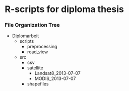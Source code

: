 R-scripts for diploma thesis
============

### File Organization Tree

- Diplomarbeit
    - scripts
        - preprocessing
        - read_view
    - src
        - csv
        - satellite
            - Landsat8_2013-07-07
            - MODIS_2013-07-07
        - shapefiles